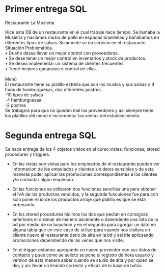 # Primer entrega SQL

Restaurante La Musleria<br>

Hice esta DB de un restaurante en el cual trabaje hace tiempo. Se llamaba la Musleria y hacíamos muslo de pollo en espadas brasileñas y bañábamos en diferentes tipos de salsas. Solamente se da servicio en el restaurante.<br>
Situación Problemática.<br>
•	Dueño desea llevar un mejor control con proveedores.<br>
•	Se dese tener un mejor control en inventarios y stock de productos.<br>
•	Se desea implementar un sistema de clientes frecuentes.<br>
•	Tener mejores ganancias o control de ellas.<br><br>
Menú<br>
El restaurante tiene su platillo estrella que son los muslos y sus salsas y 4 tipos de hamburguesas, dos diferentes postres.<br>
-10 tipos de salsas<br>
-4 hamburguesas<br>
-2 postres<br>
Se trabajará para que no queden mal los proveedores y asi siempre tener los platillos del menú e incrementar las ventas del establecimiento.


# Segunda entrega SQL

Se hace entrega de los 4 objetos vistos en el curso vistas, funciones, stored procedures y triggers.
 
- En las vistas son vistas para los empleados de el restaurante puedan ver informacion de los empelados y cleintes sin datos sensibles y de esta maneras poder aplicar las promociones correspondientes a los clientes y/o contactar algun empleado.

- En las funciones se utilizaron dos funciones sencillas una para obtener el IVA de los productos vendidos, y la segunda funcuiones fue para con solo poner el id de los productos arroje que platillo es que se esta ordenando.

- En los stored procedures hicimos los dos que pedian en consignas anteriores el ordenar de manera ascenente o desendente una lista de la bd por medio de un booolean y en el segundo para agregar un dato en alguna tabla que en este caso de utilizo para cuando nos visitara un cliente nuevo al restaurante darlo de alta en la bd y asi irle aplicsando promociones dependiendo de las veces que nos visite.

- En el trigger estamos agregando un nuevo proveedor con sus datos de contacto y pues como se solicto se pone el registro de hora usuario y version de esta manera saber cuando se se dio de alta y por quien se dio; y asi llevar un lleando correcto y eficaz de la base de batos.



